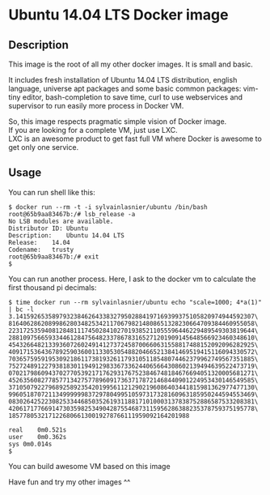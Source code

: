 Ubuntu 14.04 LTS Docker image
=============================

Description
-----------

This image is the root of all my other docker images. It is small and basic.

It includes fresh installation of Ubuntu 14.04 LTS distribution, english language, universe apt packages and some basic common packages: vim-tiny editor, bash-completion to save time, curl to use webservices and supervisor to run easily more process in Docker VM.  

So, this image respects pragmatic simple vision of Docker image.  
If you are looking for a complete VM, just use LXC.  
LXC is an awesome product to get fast full VM where Docker is awesome to get only one service.


Usage
-----

You can run shell like this:

    $ docker run --rm -t -i sylvainlasnier/ubuntu /bin/bash
    root@65b9aa83467b:/# lsb_release -a
    No LSB modules are available.
    Distributor ID:	Ubuntu
    Description:	Ubuntu 14.04 LTS
    Release:	14.04
    Codename:	trusty
    root@65b9aa83467b:/# exit
    $

You can run another process. Here, I ask to the docker vm to calculate the first thousand pi decimals:

    $ time docker run --rm sylvainlasnier/ubuntu echo "scale=1000; 4*a(1)" | bc -l 
    3.141592653589793238462643383279502884197169399375105820974944592307\
    81640628620899862803482534211706798214808651328230664709384460955058\
    22317253594081284811174502841027019385211055596446229489549303819644\
    28810975665933446128475648233786783165271201909145648566923460348610\
    45432664821339360726024914127372458700660631558817488152092096282925\
    40917153643678925903600113305305488204665213841469519415116094330572\
    70365759591953092186117381932611793105118548074462379962749567351885\
    75272489122793818301194912983367336244065664308602139494639522473719\
    07021798609437027705392171762931767523846748184676694051320005681271\
    45263560827785771342757789609173637178721468440901224953430146549585\
    37105079227968925892354201995611212902196086403441815981362977477130\
    99605187072113499999983729780499510597317328160963185950244594553469\
    08302642522308253344685035261931188171010003137838752886587533208381\
    42061717766914730359825349042875546873115956286388235378759375195778\
    18577805321712268066130019278766111959092164201988
    
    real	0m0.521s
    user	0m0.362s
    sys	0m0.014s
    $
    
You can build awesome VM based on this image
    

Have fun and try my other images ^^
